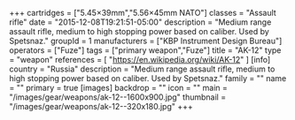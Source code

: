 +++
cartridges = ["5.45×39mm","5.56×45mm NATO"]
classes = "Assault rifle"
date = "2015-12-08T19:21:51-05:00"
description = "Medium range assault rifle, medium to high stopping power based on caliber. Used by Spetsnaz."
groupId = 1
manufacturers = ["KBP Instrument Design Bureau"]
operators = ["Fuze"]
tags = ["primary weapon","Fuze"]
title = "AK-12"
type = "weapon"
references = [
  "https://en.wikipedia.org/wiki/AK-12"
]
[info]
  country = "Russia"
  description = "Medium range assault rifle, medium to high stopping power based on caliber. Used by Spetsnaz."
  family = ""
  name = ""
  primary = true
[images]
  backdrop = ""
  icon = ""
  main = "/images/gear/weapons/ak-12--1600x900.jpg"
  thumbnail = "/images/gear/weapons/ak-12--320x180.jpg"
+++
